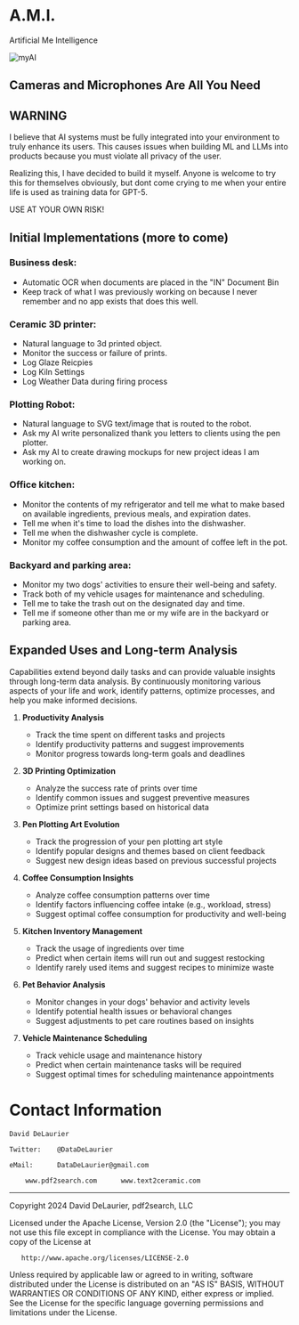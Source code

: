    # A.M.I.
   Artificial Me Intelligence

![myAI](https://i.imgur.com/GXpjcgB.png)

## Cameras and Microphones Are All You Need

## WARNING

I believe that AI systems must be fully integrated into your environment to truly enhance its users. 
This causes issues when building ML and LLMs into products because you must violate all privacy of the user.

Realizing this, I have decided to build it myself. Anyone is welcome to try this for themselves obviously, but dont come crying to me when your entire life is used as training data for GPT-5. 

USE AT YOUR OWN RISK!

## Initial Implementations (more to come)

### Business desk:
   - Automatic OCR when documents are placed in the "IN" Document Bin
   - Keep track of what I was previously working on because I never remember and no app exists that does this well.

### Ceramic 3D printer:
   - Natural language to 3d printed object.
   - Monitor the success or failure of prints.
   - Log Glaze Reicpies
   - Log Kiln Settings
   - Log Weather Data during firing process

### Plotting Robot:
   - Natural language to SVG text/image that is routed to the robot.
   - Ask my AI write personalized thank you letters to clients using the pen plotter.
   - Ask my AI to create drawing mockups for new project ideas I am working on.

### Office kitchen:
   - Monitor the contents of my refrigerator and tell me what to make based on available ingredients, previous meals, and expiration dates.
   - Tell me when it's time to load the dishes into the dishwasher.
   - Tell me when the dishwasher cycle is complete.
   - Monitor my coffee consumption and the amount of coffee left in the pot.

### Backyard and parking area:
   - Monitor my two dogs' activities to ensure their well-being and safety.
   - Track both of my vehicle usages for maintenance and scheduling.
   - Tell me to take the trash out on the designated day and time.
   - Tell me if someone other than me or my wife are in the backyard or parking area.

## Expanded Uses and Long-term Analysis

Capabilities extend beyond daily tasks and can provide valuable insights through long-term data analysis. 
By continuously monitoring various aspects of your life and work, 
identify patterns, optimize processes, and help you make informed decisions.

1. **Productivity Analysis**
   - Track the time spent on different tasks and projects
   - Identify productivity patterns and suggest improvements
   - Monitor progress towards long-term goals and deadlines

2. **3D Printing Optimization**
   - Analyze the success rate of prints over time
   - Identify common issues and suggest preventive measures
   - Optimize print settings based on historical data

3. **Pen Plotting Art Evolution**
   - Track the progression of your pen plotting art style
   - Identify popular designs and themes based on client feedback
   - Suggest new design ideas based on previous successful projects

4. **Coffee Consumption Insights**
   - Analyze coffee consumption patterns over time
   - Identify factors influencing coffee intake (e.g., workload, stress)
   - Suggest optimal coffee consumption for productivity and well-being

5. **Kitchen Inventory Management**
   - Track the usage of ingredients over time
   - Predict when certain items will run out and suggest restocking
   - Identify rarely used items and suggest recipes to minimize waste

6. **Pet Behavior Analysis**
   - Monitor changes in your dogs' behavior and activity levels
   - Identify potential health issues or behavioral changes
   - Suggest adjustments to pet care routines based on insights

7. **Vehicle Maintenance Scheduling**
   - Track vehicle usage and maintenance history
   - Predict when certain maintenance tasks will be required
   - Suggest optimal times for scheduling maintenance appointments

# Contact Information

    David DeLaurier
    
    Twitter:    @DataDeLaurier
    
    eMail:      DataDeLaurier@gmail.com
    
        www.pdf2search.com      www.text2ceramic.com
   
   ---

   Copyright 2024 David DeLaurier, pdf2search, LLC

   Licensed under the Apache License, Version 2.0 (the "License");
   you may not use this file except in compliance with the License.
   You may obtain a copy of the License at

       http://www.apache.org/licenses/LICENSE-2.0

   Unless required by applicable law or agreed to in writing, software
   distributed under the License is distributed on an "AS IS" BASIS,
   WITHOUT WARRANTIES OR CONDITIONS OF ANY KIND, either express or implied.
   See the License for the specific language governing permissions and
   limitations under the License.
